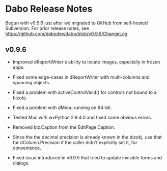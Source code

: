 Dabo Release Notes
==================

Begun with v0.9.6 just after we migrated to GitHub from self-hosted Subversion.
For prior release notes, see https://github.com/dabodev/dabo/blob/v0.9.5/ChangeLog

v0.9.6
------
 * Improved dReportWriter's ability to locate images, especially in frozen apps.

 * Fixed some edge-cases in dReportWriter with multi-columns and spanning objects.

 * Fixed a problem with activeControlValid() for controls not bound to a bizobj.

 * Fixed a problem with dMenu running on 64-bit.

 * Tested Mac with wxPython 2.9.4.0 and fixed some obvious errors.

 * Removed biz.Caption from the EditPage.Caption.
    
 * Since the the decimal precision is already known in the bizobj, use that for dColumn.Precision if the caller didn't explicitly set it, for convenience.

 * Fixed issue introduced in v0.9.5 that tried to update invisible forms and dialogs.

